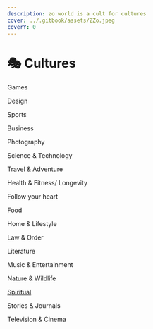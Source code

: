 ```yaml
---
description: zo world is a cult for cultures
cover: ../.gitbook/assets/ZZo.jpeg
coverY: 0
---
```


# 🎭 Cultures

Games

Design

Sports

Business

Photography

Science & Technology

Travel & Adventure

Health & Fitness/ Longevity

Follow your heart

Food

Home & Lifestyle

Law & Order

Literature

Music & Entertainment

Nature & Wildlife

[Spiritual](spiritual.md)

Stories & Journals

Television & Cinema
